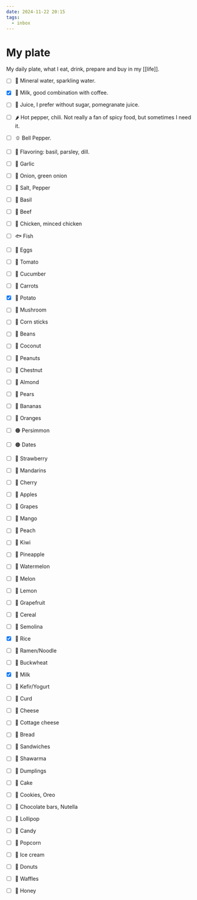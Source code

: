 ```yaml
---
date: 2024-11-22 20:15
tags:
  - inbox
---
```


# My plate

My daily plate, what I eat, drink, prepare and buy in my [[life]].

- [ ] 🧴 Mineral water, sparkling water.
- [x] 🥛 Milk, good combination with coffee.
- [ ] 🧃 Juice, I prefer without sugar, pomegranate juice.
- [ ] 🌶️ Hot pepper, chili. Not really a fan of spicy food, but sometimes I need
         it.
- [ ] 🫑 Bell Pepper.
- [ ] 🌿 Flavoring: basil, parsley, dill.
- [ ] 🧄 Garlic
- [ ] 🧅 Onion, green onion
- [ ] 🧂 Salt, Pepper
- [ ] 🧂 Basil

- [ ] 🥩 Beef
- [ ] 🍗 Chicken, minced chicken
- [ ] 🐟 Fish
- [ ] 🥚 Eggs

- [ ] 🍅 Tomato
- [ ] 🥒 Cucumber
- [ ] 🥕 Carrots
- [x] 🥔 Potato
- [ ] 🍄 Mushroom
- [ ] 🌽 Corn sticks
- [ ] 🫘 Beans
- [ ] 🥥 Coconut
- [ ] 🥜 Peanuts
- [ ] 🌰 Chestnut
- [ ] 🌰 Almond

- [ ] 🍐 Pears
- [ ] 🍌 Bananas
- [ ] 🍊 Oranges
- [ ] 🟠 Persimmon
- [ ] 🟤 Dates
- [ ] 🍓 Strawberry
- [ ] 🍊 Mandarins
- [ ] 🍒 Cherry
- [ ] 🍎 Apples
- [ ] 🍇 Grapes
- [ ] 🥭 Mango
- [ ] 🍑 Peach
- [ ] 🥝 Kiwi
- [ ] 🍍 Pineapple
- [ ] 🍉 Watermelon
- [ ] 🍈 Melon
- [ ] 🍋 Lemon
- [ ] 🍈 Grapefruit

- [ ] 🥣 Cereal
- [ ] 🍚 Semolina
- [x] 🍚 Rice
- [ ] 🍜 Ramen/Noodle
- [ ] 🌾 Buckwheat

- [x] 🥛 Milk
- [ ] 🥛 Kefir/Yogurt
- [ ] 🧀 Curd
- [ ] 🧀 Cheese
- [ ] 🧀 Cottage cheese

- [ ] 🍞 Bread
- [ ] 🥪 Sandwiches
- [ ] 🌯 Shawarma
- [ ] 🥟 Dumplings

- [ ] 🍰 Cake
- [ ] 🍪 Cookies, Oreo
- [ ] 🍫 Chocolate bars, Nutella
- [ ] 🍭 Lollipop
- [ ] 🍬 Candy
- [ ] 🍿 Popcorn
- [ ] 🍦 Ice cream
- [ ] 🍩 Donuts
- [ ] 🍦 Waffles
- [ ] 🍯 Honey
